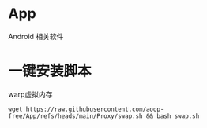 # App
Android 相关软件


# 一键安装脚本
warp虚拟内存
```
wget https://raw.githubusercontent.com/aoop-free/App/refs/heads/main/Proxy/swap.sh && bash swap.sh
